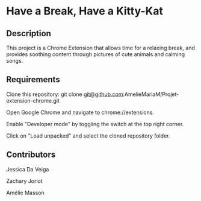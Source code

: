 # Have a Break, Have a Kitty-Kat

## Description

This project is a Chrome Extension that allows time for a relaxing break,
and provides soothing content through pictures of cute animals and calming songs.

## Requirements

Clone this repository: git clone git@github.com:AmelieMariaM/Projet-extension-chrome.git

Open Google Chrome and navigate to chrome://extensions.

Enable "Developer mode" by toggling the switch at the top right corner.

Click on "Load unpacked" and select the cloned repository folder.

## Contributors

Jessica Da Veiga

Zachary Joriot

Amélie Masson
